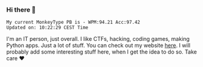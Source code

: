 ### Hi there 👋
<!-- PB START -->
```
My current MonkeyType PB is - WPM:94.21 Acc:97.42
Updated on: 10:22:29 CEST Time
```
<!-- PB END -->
I'm an IT person, just overall. I like CTFs, hacking, coding games, making Python apps. Just a lot of stuff.
You can check out my website [here](https://skill3472.github.io/).
I will probably add some interesting stuff here, when I get the idea to do so. Take care ❤️
